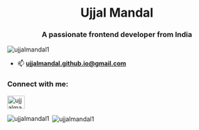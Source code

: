 <h1 align="center"> Ujjal Mandal</h1>
<h3 align="center">A passionate frontend developer from India</h3>

<p align="left"> <img src="https://komarev.com/ghpvc/?username=ujjalmandal1&label=Profile%20views&color=0e75b6&style=flat" alt="ujjalmandal1" /> </p>





- 📫  **ujjalmandal.github.io@gmail.com**

<h3 align="left">Connect with me:</h3>
<p align="left">
<a href="https://twitter.com/ujjalmandal0" target="blank"><img align="center" src="https://raw.githubusercontent.com/rahuldkjain/github-profile-readme-generator/master/src/images/icons/Social/twitter.svg" alt="ujjalmandal0" height="30" width="40" /></a>
</p>


<p><img align="left" src="https://github-readme-stats.vercel.app/api/top-langs?username=ujjalmandal1&show_icons=true&locale=en&layout=compact" alt="ujjalmandal1" /></p>

<p>&nbsp;<img align="center" src="https://github-readme-stats.vercel.app/api?username=ujjalmandal1&show_icons=true&locale=en" alt="ujjalmandal1" /></p>


